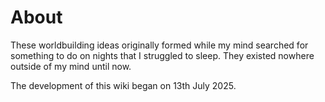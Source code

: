 # About

These worldbuilding ideas originally formed while my mind searched for
something to do on nights that I struggled to sleep. They existed nowhere
outside of my mind until now.

The development of this wiki began on 13th July 2025.
